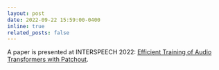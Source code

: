 ```yaml
---
layout: post
date: 2022-09-22 15:59:00-0400
inline: true
related_posts: false
---
```


A paper is presented at INTERSPEECH 2022: [Efficient Training of Audio Transformers with Patchout](https://www.isca-speech.org/archive/interspeech_2022/koutini22_interspeech.html).
